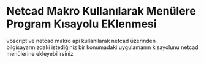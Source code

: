 # Netcad Makro Kullanılarak Menülere Program Kısayolu EKlenmesi
vbscript ve netcad makro api kullanılarak netcad üzerinden bilgisayarınızdaki istediğiniz bir konumadaki uygulamanın kısayolunu netcad menülerine ekleyebilirsiniz
